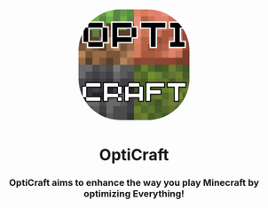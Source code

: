 <h1 align="center"><img src="https://github.com/ZtrolixGit/OptiCraft/blob/main/opticraft.png?raw=true" style="border-radius: 75px;" width="200" height="200"></h1>
<h1 align="center">OptiCraft</h1>
<h3 align="center">OptiCraft aims to enhance the way you play Minecraft by optimizing Everything!</h3>
